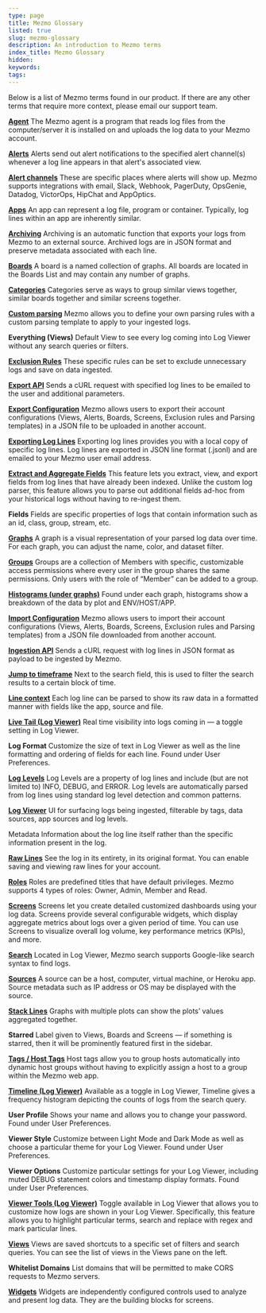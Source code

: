 ```yaml
---
type: page
title: Mezmo Glossary
listed: true
slug: mezmo-glossary
description: An introduction to Mezmo terms
index_title: Mezmo Glossary
hidden: 
keywords: 
tags: 
---
```





Below is a list of Mezmo terms found in our product. If there are any other terms that require more context, please email our support team.

[**Agent**](introducing-the-agent)
The Mezmo agent is a program that reads log files from the computer/server it is installed on and uploads the log data to your Mezmo account.

**[Alerts](alerts)**
Alerts send out alert notifications to the specified alert channel(s) whenever a log line appears in that alert's associated view.

**[Alert channels](alerts)**
These are specific places where alerts will show up. Mezmo supports integrations with email, Slack, Webhook, PagerDuty, OpsGenie, Datadog, VictorOps, HipChat and AppOptics.

**[Apps](filters#filters)**
An app can represent a log file, program or container. Typically, log lines within an app are inherently similar.

**[Archiving](archiving)**
Archiving is an automatic function that exports your logs from Mezmo to an external source. Archived logs are in JSON format and preserve metadata associated with each line.

**[Boards](graphs)**
A board is a named collection of graphs. All boards are located in the Boards List and may contain any number of graphs.

**[Categories](views#categories)**
Categories serve as ways to group similar views together, similar boards together and similar screens together.

**[Custom parsing](custom-parsing)**
Mezmo allows you to define your own parsing rules with a custom parsing template to apply to your ingested logs.

**Everything (Views)**
Default View to see every log coming into Log Viewer without any search queries or filters.

**[Exclusion Rules](excluding-log-lines)**
These specific rules can be set to exclude unnecessary logs and save on data ingested.

**[Export API](https://docs.mezmo.com/reference#v1export-1)**
Sends a cURL request with specified log lines to be emailed to the user and additional parameters.

**[Export Configuration](how-to-replicate-mezmo-configurations#to-export-configurations)**
Mezmo allows users to export their account configurations (Views, Alerts, Boards, Screens, Exclusion rules and Parsing templates) in a JSON file to be uploaded in another account.

**[Exporting Log Lines](export-lines)**
Exporting log lines provides you with a local copy of specific log lines. Log lines are exported in JSON line format (.jsonl) and are emailed to your Mezmo user email address.

**[Extract and Aggregate Fields](extract-and-aggregate-fields)**
This feature lets you extract, view, and export fields from log lines that have already been indexed. Unlike the custom log parser, this feature allows you to parse out additional fields ad-hoc from your historical logs without having to re-ingest them.

**Fields**
Fields are specific properties of logs that contain information such as an id, class, group, stream, etc.

**[Graphs](graphs)**
A graph is a visual representation of your parsed log data over time. For each graph, you can adjust the name, color, and dataset filter.

**[Groups](rbac)**
Groups are a collection of Members with specific, customizable access permissions where every user in the group shares the same permissions. Only users with the role of “Member” can be added to a group.

**[Histograms (under graphs)](graphs#breakdowns)**
Found under each graph, histograms show a breakdown of the data by plot and ENV/HOST/APP.

**[Import Configuration](how-to-replicate-mezmo-configurations#to-import-configurations)**
Mezmo allows users to import their account configurations (Views, Alerts, Boards, Screens, Exclusion rules and Parsing templates) from a JSON file downloaded from another account.

**[Ingestion API](https://docs.mezmo.com/v1.0/reference#logsingest)**
Sends a cURL request with log lines in JSON format as payload to be ingested by Mezmo.

**[Jump to timeframe](time)**
Next to the search field, this is used to filter the search results to a certain block of time.

**[Line context](context#accessing-context)**
Each log line can be parsed to show its raw data in a formatted manner with fields like the app, source and file.

**[Live Tail (Log Viewer)](how-to-use-the-dashboard#log-navigation-bar-bottom)**
Real time visibility into logs coming in — a toggle setting in Log Viewer.

**Log Format**
Customize the size of text in Log Viewer as well as the line formatting and ordering of fields for each line. Found under User Preferences.

**[Log Levels](filters#filters)**
Log Levels are a property of log lines and include (but are not limited to) INFO, DEBUG, and ERROR. Log levels are automatically parsed from log lines using standard log level detection and common patterns.

**[Log Viewer](how-to-use-the-dashboard)**
UI for surfacing logs being ingested, filterable by tags, data sources, app sources and log levels.

Metadata
Information about the log line itself rather than the specific information present in the log.

**[Raw Lines](store-and-show-raw-lines)**
See the log in its entirety, in its original format. You can enable saving and viewing raw lines for your account.

**[Roles](rbac)**
Roles are predefined titles that have default privileges. Mezmo supports 4 types of roles: Owner, Admin, Member and Read.

**[Screens](screens)**
Screens let you create detailed customized dashboards using your log data. Screens provide several configurable widgets, which display aggregate metrics about logs over a given period of time. You can use Screens to visualize overall log volume, key performance metrics (KPIs), and more.

**[Search](search)**
Located in Log Viewer, Mezmo search supports Google-like search syntax to find logs.

**[Sources](filters#filters)**
A source can be a host, computer, virtual machine, or Heroku app. Source metadata such as IP address or OS may be displayed with the source.

**[Stack Lines](graphs)**
Graphs with multiple plots can show the plots’ values aggregated together.

**Starred**
Label given to Views, Boards and Screens — if something is starred, then it will be prominently featured first in the sidebar.

**[Tags / Host Tags](introducing-the-agent#how-do-i-use-host-tags)**
Host tags allow you to group hosts automatically into dynamic host groups without having to explicitly assign a host to a group within the Mezmo web app.

**[Timeline (Log Viewer)](how-to-use-the-dashboard#log-navigation-bar-bottom)**
Available as a toggle in Log Viewer, Timeline gives a frequency histogram depicting the counts of logs from the search query.

**User Profile**
Shows your name and allows you to change your password. Found under User Preferences.

**Viewer Style**
Customize between Light Mode and Dark Mode as well as choose a particular theme for your Log Viewer. Found under User Preferences.

**Viewer Options**
Customize particular settings for your Log Viewer, including muted DEBUG statement colors and timestamp display formats. Found under User Preferences.

**[Viewer Tools (Log Viewer)](how-to-use-the-dashboard#log-navigation-bar-bottom)**
Toggle available in Log Viewer that allows you to customize how logs are shown in your Log Viewer. Specifically, this feature allows you to highlight particular terms, search and replace with regex and mark particular lines.

**[Views](views)**
Views are saved shortcuts to a specific set of filters and search queries. You can see the list of views in the Views pane on the left.

**Whitelist Domains**
List domains that will be permitted to make CORS requests to Mezmo servers.

**[Widgets](screens#adding-widgets)**
Widgets are independently configured controls used to analyze and present log data. They are the building blocks for screens.





